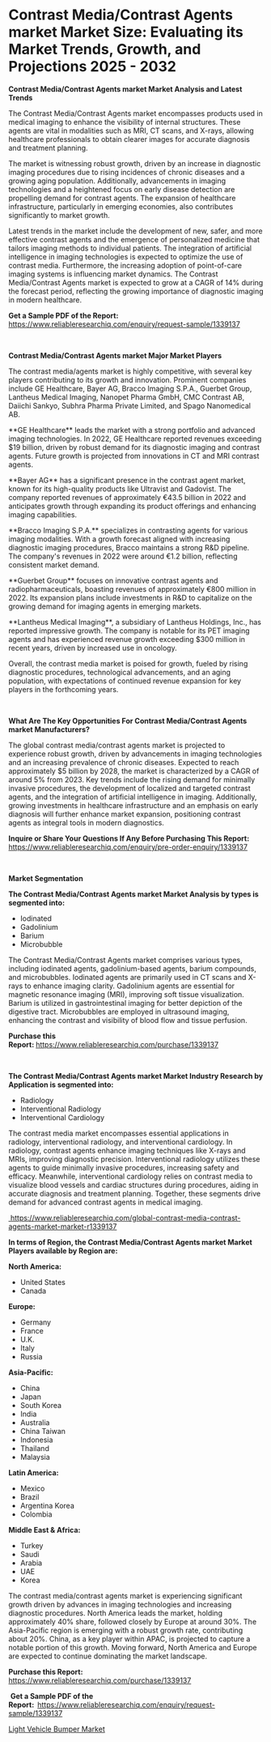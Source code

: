 <p><h1>Contrast Media/Contrast Agents market Market Size: Evaluating its Market Trends, Growth, and Projections 2025 - 2032</h1></p><p><strong>Contrast Media/Contrast Agents market Market Analysis and Latest Trends</strong></p>
<p><p>The Contrast Media/Contrast Agents market encompasses products used in medical imaging to enhance the visibility of internal structures. These agents are vital in modalities such as MRI, CT scans, and X-rays, allowing healthcare professionals to obtain clearer images for accurate diagnosis and treatment planning. </p><p>The market is witnessing robust growth, driven by an increase in diagnostic imaging procedures due to rising incidences of chronic diseases and a growing aging population. Additionally, advancements in imaging technologies and a heightened focus on early disease detection are propelling demand for contrast agents. The expansion of healthcare infrastructure, particularly in emerging economies, also contributes significantly to market growth.</p><p>Latest trends in the market include the development of new, safer, and more effective contrast agents and the emergence of personalized medicine that tailors imaging methods to individual patients. The integration of artificial intelligence in imaging technologies is expected to optimize the use of contrast media. Furthermore, the increasing adoption of point-of-care imaging systems is influencing market dynamics. The Contrast Media/Contrast Agents market is expected to grow at a CAGR of 14% during the forecast period, reflecting the growing importance of diagnostic imaging in modern healthcare.</p></p>
<p><strong>Get a Sample PDF of the Report:&nbsp;</strong> <a href="https://www.reliableresearchiq.com/enquiry/request-sample/1339137?utm_campaign=2926&utm_medium=2&utm_source=Github&utm_content=ia&utm_term=27032025&utm_id=contrast-mediacontrast-agents-market">https://www.reliableresearchiq.com/enquiry/request-sample/1339137</a></p>
<p>&nbsp;</p>
<p><strong>Contrast Media/Contrast Agents market Major Market Players</strong></p>
<p><p>The contrast media/agents market is highly competitive, with several key players contributing to its growth and innovation. Prominent companies include GE Healthcare, Bayer AG, Bracco Imaging S.P.A., Guerbet Group, Lantheus Medical Imaging, Nanopet Pharma GmbH, CMC Contrast AB, Daiichi Sankyo, Subhra Pharma Private Limited, and Spago Nanomedical AB.</p><p>**GE Healthcare** leads the market with a strong portfolio and advanced imaging technologies. In 2022, GE Healthcare reported revenues exceeding $19 billion, driven by robust demand for its diagnostic imaging and contrast agents. Future growth is projected from innovations in CT and MRI contrast agents.</p><p>**Bayer AG** has a significant presence in the contrast agent market, known for its high-quality products like Ultravist and Gadovist. The company reported revenues of approximately €43.5 billion in 2022 and anticipates growth through expanding its product offerings and enhancing imaging capabilities.</p><p>**Bracco Imaging S.P.A.** specializes in contrasting agents for various imaging modalities. With a growth forecast aligned with increasing diagnostic imaging procedures, Bracco maintains a strong R&D pipeline. The company's revenues in 2022 were around €1.2 billion, reflecting consistent market demand.</p><p>**Guerbet Group** focuses on innovative contrast agents and radiopharmaceuticals, boasting revenues of approximately €800 million in 2022. Its expansion plans include investments in R&D to capitalize on the growing demand for imaging agents in emerging markets.</p><p>**Lantheus Medical Imaging**, a subsidiary of Lantheus Holdings, Inc., has reported impressive growth. The company is notable for its PET imaging agents and has experienced revenue growth exceeding $300 million in recent years, driven by increased use in oncology.</p><p>Overall, the contrast media market is poised for growth, fueled by rising diagnostic procedures, technological advancements, and an aging population, with expectations of continued revenue expansion for key players in the forthcoming years.</p></p>
<p>&nbsp;</p>
<p><strong>What Are The Key Opportunities For Contrast Media/Contrast Agents market Manufacturers?</strong></p>
<p><p>The global contrast media/contrast agents market is projected to experience robust growth, driven by advancements in imaging technologies and an increasing prevalence of chronic diseases. Expected to reach approximately $5 billion by 2028, the market is characterized by a CAGR of around 5% from 2023. Key trends include the rising demand for minimally invasive procedures, the development of localized and targeted contrast agents, and the integration of artificial intelligence in imaging. Additionally, growing investments in healthcare infrastructure and an emphasis on early diagnosis will further enhance market expansion, positioning contrast agents as integral tools in modern diagnostics.</p></p>
<p><strong>Inquire or Share Your Questions If Any Before Purchasing This Report:</strong> <a href="https://www.reliableresearchiq.com/enquiry/pre-order-enquiry/1339137?utm_campaign=2926&utm_medium=2&utm_source=Github&utm_content=ia&utm_term=27032025&utm_id=contrast-mediacontrast-agents-market">https://www.reliableresearchiq.com/enquiry/pre-order-enquiry/1339137</a></p>
<p>&nbsp;</p>
<p><strong>Market Segmentation</strong></p>
<p><strong>The Contrast Media/Contrast Agents market Market Analysis by types is segmented into:</strong></p>
<p><ul><li>Iodinated</li><li>Gadolinium</li><li>Barium</li><li>Microbubble</li></ul></p>
<p><p>The Contrast Media/Contrast Agents market comprises various types, including iodinated agents, gadolinium-based agents, barium compounds, and microbubbles. Iodinated agents are primarily used in CT scans and X-rays to enhance imaging clarity. Gadolinium agents are essential for magnetic resonance imaging (MRI), improving soft tissue visualization. Barium is utilized in gastrointestinal imaging for better depiction of the digestive tract. Microbubbles are employed in ultrasound imaging, enhancing the contrast and visibility of blood flow and tissue perfusion.</p></p>
<p><strong>Purchase this Report:&nbsp;</strong><a href="https://www.reliableresearchiq.com/purchase/1339137?utm_campaign=2926&utm_medium=2&utm_source=Github&utm_content=ia&utm_term=27032025&utm_id=contrast-mediacontrast-agents-market">https://www.reliableresearchiq.com/purchase/1339137</a></p>
<p>&nbsp;</p>
<p><strong>The Contrast Media/Contrast Agents market Market Industry Research by Application is segmented into:</strong></p>
<p><ul><li>Radiology</li><li>Interventional Radiology</li><li>Interventional Cardiology</li></ul></p>
<p><p>The contrast media market encompasses essential applications in radiology, interventional radiology, and interventional cardiology. In radiology, contrast agents enhance imaging techniques like X-rays and MRIs, improving diagnostic precision. Interventional radiology utilizes these agents to guide minimally invasive procedures, increasing safety and efficacy. Meanwhile, interventional cardiology relies on contrast media to visualize blood vessels and cardiac structures during procedures, aiding in accurate diagnosis and treatment planning. Together, these segments drive demand for advanced contrast agents in medical imaging.</p></p>
<p><a href="https://www.reliableresearchiq.com/global-contrast-media-contrast-agents-market-market-r1339137?utm_campaign=2926&utm_medium=2&utm_source=Github&utm_content=ia&utm_term=27032025&utm_id=contrast-mediacontrast-agents-market">&nbsp;https://www.reliableresearchiq.com/global-contrast-media-contrast-agents-market-market-r1339137</a></p>
<p><strong>In terms of Region, the Contrast Media/Contrast Agents market Market Players available by Region are:</strong></p>
<p>
    <p> <strong> North America: </strong>
        <ul>
            <li>United States</li>
            <li>Canada</li>
        </ul>
        </p> 
    <p> <strong> Europe: </strong>
        <ul>
            <li>Germany</li>
            <li>France</li>
            <li>U.K.</li>
            <li>Italy</li>
            <li>Russia</li>
        </ul>
        </p> 
    <p> <strong> Asia-Pacific: </strong>
        <ul>
            <li>China</li>
            <li>Japan</li>
            <li>South Korea</li>
            <li>India</li>
            <li>Australia</li>
            <li>China Taiwan</li>
            <li>Indonesia</li>
            <li>Thailand</li>
            <li>Malaysia</li>
        </ul>
        </p> 
    <p> <strong> Latin America: </strong>
        <ul>
            <li>Mexico</li>
            <li>Brazil</li>
            <li>Argentina Korea</li>
            <li>Colombia</li>
        </ul>
        </p> 
    <p> <strong> Middle East & Africa: </strong>
        <ul>
            <li>Turkey</li>
            <li>Saudi</li>
            <li>Arabia</li>
            <li>UAE</li>
            <li>Korea</li>
        </ul>
    </p>
    </p>
<p><p>The contrast media/contrast agents market is experiencing significant growth driven by advances in imaging technologies and increasing diagnostic procedures. North America leads the market, holding approximately 40% share, followed closely by Europe at around 30%. The Asia-Pacific region is emerging with a robust growth rate, contributing about 20%. China, as a key player within APAC, is projected to capture a notable portion of this growth. Moving forward, North America and Europe are expected to continue dominating the market landscape.</p></p>
<p><strong>Purchase this Report: </strong><a href="https://www.reliableresearchiq.com/purchase/1339137?utm_campaign=2926&utm_medium=2&utm_source=Github&utm_content=ia&utm_term=27032025&utm_id=contrast-mediacontrast-agents-market">https://www.reliableresearchiq.com/purchase/1339137</a></p>
<p>&nbsp;<strong>Get a Sample PDF of the Report:&nbsp;&nbsp;</strong><a href="https://www.reliableresearchiq.com/enquiry/request-sample/1339137?utm_campaign=2926&utm_medium=2&utm_source=Github&utm_content=ia&utm_term=27032025&utm_id=contrast-mediacontrast-agents-market">https://www.reliableresearchiq.com/enquiry/request-sample/1339137</a></p>
<p><strong></strong></p>
<p><p><a href="https://github.com/tumacaakesha78/Market-Research-Report-List-1/blob/main/light-vehicle-bumper-market.md?utm_campaign=2926&utm_medium=2&utm_source=Github&utm_content=ia&utm_term=27032025&utm_id=contrast-mediacontrast-agents-market">Light Vehicle Bumper Market</a></p></p>